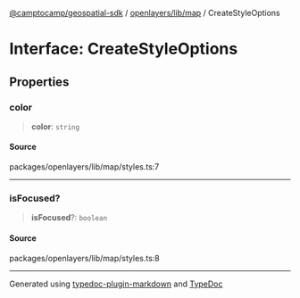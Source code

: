 [@camptocamp/geospatial-sdk](../../../../index.md) / [openlayers/lib/map](../index.md) / CreateStyleOptions

# Interface: CreateStyleOptions

## Properties

### color

> **color**: `string`

#### Source

packages/openlayers/lib/map/styles.ts:7

***

### isFocused?

> **isFocused**?: `boolean`

#### Source

packages/openlayers/lib/map/styles.ts:8

***

Generated using [typedoc-plugin-markdown](https://www.npmjs.com/package/typedoc-plugin-markdown) and [TypeDoc](https://typedoc.org/)
